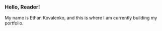 ### Hello, Reader!

My name is Ethan Kovalenko, and this is where I am currently building my portfolio.
